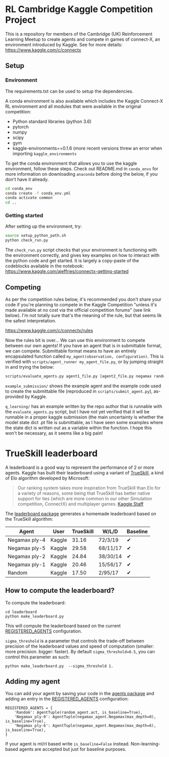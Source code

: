 # RL Cambridge Kaggle Competition Project

This is a repository for members of the Cambridge (UK) Reinforcement Learning Meetup to create agents and compete in games of connect-X, an environment introduced by Kaggle. See for more details: https://www.kaggle.com/c/connectx

## Setup

### Environment

The requirements.txt can be used to setup the dependencies.

A conda environment is also available which includes the Kaggle Connect-X RL environment and all modules that were available in the original competition:
- Python standard libraries (python 3.6)
- pytorch
- numpy
- scipy
- gym
- kaggle-environments==0.1.6 (more recent versions threw an error when importing `kaggle_environments`

To get the conda environment that allows you to use the kaggle environment, follow these steps. Check out README.md in `conda_envs` for more information on downloading `anaconda` before doing the below, if you don't have it already.

```bash
cd conda_env
conda create -f conda_env.yml
conda activate common
cd ..
```

### Getting started

After setting up the environment, try:
```bash
source setup_python_path.sh
python check_run.py
```

The `check_run.py` script checks that your environment is functioning with the environment correctly, and gives key examples on how to interact with the python code and get started. It is largely a copy-paste of the codeblocks available in the notebook: https://www.kaggle.com/ajeffries/connectx-getting-started

## Competing

As per the competition rules below, it's recommended you don't share your code if you're planning to compete in the Kaggle Competition "unless it's made available at no cost via the official competition forums" (see link below). I'm not totally sure that's the meaning of the rule, but that seems lik the safest interpretation. 

https://www.kaggle.com/c/connectx/rules

Now the rules bit is over... We can use this environment to compete between our own agents! If you have an agent that is in submittable format, we can compete. Submittable format means to have an entirely encapsulated function called `my_agent(observation, configuration)`. This is verified with `scripts/agent_runner my_agent_file.py`, or by jumping straight in and trying the below:

```bash
scripts/evaluate_agents.py agent1_file.py [agent2_file.py negamax random]
```

`example_submission/` shows the example agent and the example code used to create the submittable file (reproduced in `scripts/submit_agent.py`), as-provided by Kaggle.

`q_learning/` has an example written by the repo author that is runnable with the `evaluate_agents.py` script, but I have not yet verified that it will be runnable in a proper kaggle submission (the main uncertainty is whether the model state dict .pt file is submittable, as I have seen some examples where the state dict is written out as a variable within the function. I hope this won't be necessary, as it seems like a big pain!

# TrueSkill leaderboard
A leaderboard is a good way to represent the performance of 2 or more agents.
Kaggle has built their leaderboard using a variant of [TrueSkill](https://www.microsoft.com/en-us/research/project/trueskill-ranking-system/), a kind of Elo algorithm developed by Microsoft:
> Our ranking system takes more inspiration from TrueSkill than Elo for a variety of reasons, some being that TrueSkill has better native support for ties (which are more common in our other Simulation competition, ConnectX) and multiplayer games.
> [Kaggle Staff](https://www.kaggle.com/c/halite/discussion/160083)

The [leaderboard package](leaderboard) generates a homemade leaderboard based on the TrueSkill algorithm:

Agent | User | TrueSkill | W/L/D | Baseline
--- | --- | --- | --- | ---
Negamax ply-4 | Kaggle | 31.16 | 72/3/19 | ✔
Negamax ply-5 | Kaggle | 29.58 | 68/11/17 | ✔
Negamax ply-2 | Kaggle | 24.84 | 38/30/14 | ✔
Negamax ply-1 | Kaggle | 20.46 | 15/56/17 | ✔
Random | Kaggle | 17.50 | 2/95/17 | ✔

## How to compute the leaderboard?
To compute the leaderboard:
```
cd leaderboard
python make_leaderboard.py 
```
This will compute the leaderboard based on the current [REGISTERED_AGENTS](leaderboard/agents/__init__.py) configuration.

`sigma_threshold` is a parameter that controls the trade-off between precision of the leaderboard values and speed of computation (smaller: more precision. bigger: faster).
By default `sigma_threshold=0.5`, you can control this parameter as such:

`python make_leaderboard.py  --sigma_threshold 1.`

## Adding my agent
You can add your agent by saving your code in the [agents package](leaderboard/agents) and adding an entry in the [REGISTERED_AGENTS](leaderboard/agents/__init__.py) configuration:

```
REGISTERED_AGENTS = {
    'Random': AgentTuple(random_agent.act, is_baseline=True),
    'Negamax ply-0': AgentTuple(negamax_agent.Negamax(max_depth=0), is_baseline=True),
    'Negamax ply-6': AgentTuple(negamax_agent.Negamax(max_depth=6), is_baseline=True),
}
```
If your agent is ml/rl based write `is_baseline=False` instead. Non-learning-based agents are accepted but just for baseline purposes.